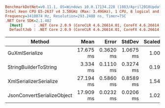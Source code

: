 ``` ini

BenchmarkDotNet=v0.11.1, OS=Windows 10.0.17134.228 (1803/April2018Update/Redstone4)
Intel Xeon CPU E5-2637 v4 3.50GHz (Max: 3.49GHz), 1 CPU, 8 logical and 4 physical cores
Frequency=3410074 Hz, Resolution=293.2488 ns, Timer=TSC
.NET Core SDK=2.1.402
  [Host]     : .NET Core 2.0.9 (CoreCLR 4.6.26614.01, CoreFX 4.6.26614.01), 64bit RyuJIT
  DefaultJob : .NET Core 2.0.9 (CoreCLR 4.6.26614.01, CoreFX 4.6.26614.01), 64bit RyuJIT


```
|                     Method |      Mean |     Error |    StdDev | Scaled | ScaledSD |     Gen 0 |    Gen 1 |    Gen 2 | Allocated |
|--------------------------- |----------:|----------:|----------:|-------:|---------:|----------:|---------:|---------:|----------:|
|             GuXmlSerialize | 17.675 ms | 0.3620 ms | 1.0675 ms |   1.00 |     0.00 |  843.7500 | 218.7500 | 218.7500 |   8.36 MB |
|      StringBuilderToString |  3.334 ms | 0.1110 ms | 0.3274 ms |   0.19 |     0.02 |  195.3125 | 195.3125 | 195.3125 |   4.56 MB |
|     XmlSerializerSerialize | 27.194 ms | 0.5860 ms | 0.8589 ms |   1.54 |     0.10 | 1437.5000 | 750.0000 | 218.7500 |  11.42 MB |
| JsonConvertSerializeObject | 17.909 ms | 0.0232 ms | 0.0206 ms |   1.02 |     0.06 |  562.5000 | 250.0000 |        - |   4.55 MB |
